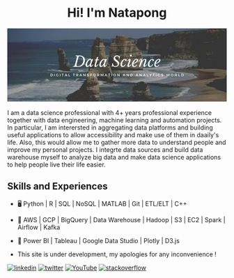 <h1 align="center">Hi! I'm Natapong</h1>

![](https://github.com/iamnatapong55/iamnatapong55/blob/main/Banner.jpg)

I am a data science professional with 4+ years professional experience together with data engineering, machine learning and automation projects. In particular, I am interersted in aggregating data platforms and building useful applications to allow accessibility and make use of them in daaily's life. Also, this would allow me to gather more data to understand people and improve my personal projects. I integrte data sources and build data warehouse myself to analyze big data and make data science applications to help people live their life easier. 

## Skills and Experiences
* 🖥 Python | R | SQL | NoSQL | MATLAB | Git | ETL/ELT | C++
* 💾 AWS | GCP | BigQuery | Data Warehouse | Hadoop | S3 | EC2 | Spark | Airflow | Kafka
* 🌅 Power BI | Tableau | Google Data Studio | Plotly | D3.js

* This site is under development, my apologies for any inconvenience !

[<img src='https://cdn.jsdelivr.net/npm/simple-icons@3.0.1/icons/linkedin.svg' alt='linkedin' height='40'>](https://www.linkedin.com/in/https://www.linkedin.com/in/natapongsornprom//)  [<img src='https://cdn.jsdelivr.net/npm/simple-icons@3.0.1/icons/twitter.svg' alt='twitter' height='40'>](https://twitter.com/https://twitter.com/iambank345) [<img src='https://cdn.jsdelivr.net/npm/simple-icons@3.0.1/icons/youtube.svg' alt='YouTube' height='40'>](https://www.youtube.com/channel/bank) [<img src='https://cdn.jsdelivr.net/npm/simple-icons@3.0.1/icons/stackoverflow.svg' alt='stackoverflow' height='40'>](https://stackoverflow.com/users/bank) 





